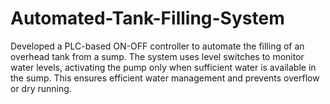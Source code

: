 # Automated-Tank-Filling-System
Developed a PLC-based ON-OFF controller to automate the filling of an overhead tank from a sump. The system uses level switches to monitor water levels, activating the pump only when sufficient water is available in the sump. This ensures efficient water management and prevents overflow or dry running.
